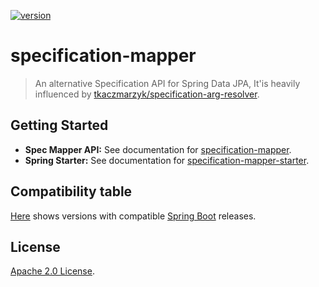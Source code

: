 [![version](https://img.shields.io/github/v/release/softleader/specification-mapper?color=brightgreen&sort=semver)](https://github.com/softleader/specification-mapper/releases)

# specification-mapper

> An alternative Specification API for Spring Data JPA, It'is heavily influenced by [tkaczmarzyk/specification-arg-resolver](https://github.com/tkaczmarzyk/specification-arg-resolver).


## Getting Started

- **Spec Mapper API:** See documentation for [specification-mapper](./domain).
- **Spring Starter:** See documentation for [specification-mapper-starter](./starter).

## Compatibility table

[Here](./Makefile#L4) shows versions with compatible [Spring Boot](https://spring.io/projects/spring-boot) releases.

## License

[Apache 2.0 License](./LICENSE).
